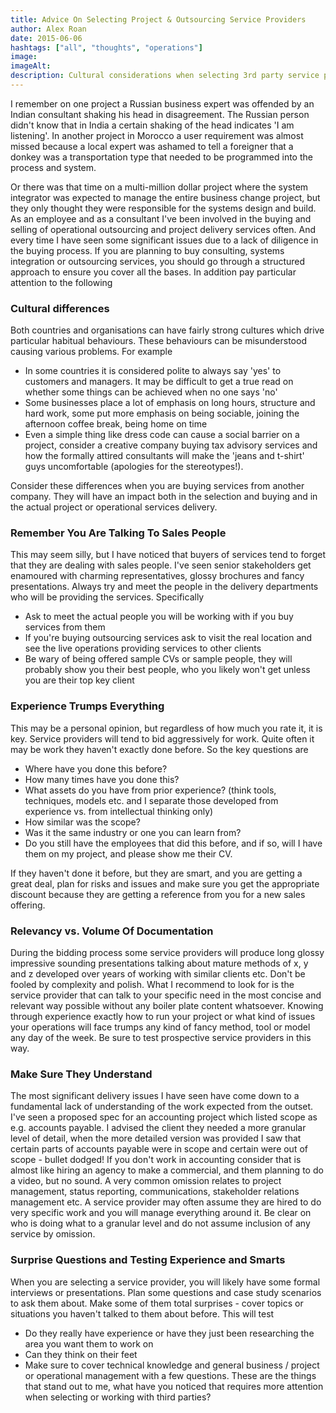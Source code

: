 ```yaml
---
title: Advice On Selecting Project & Outsourcing Service Providers
author: Alex Roan
date: 2015-06-06
hashtags: ["all", "thoughts", "operations"]
image: 
imageAlt:
description: Cultural considerations when selecting 3rd party service providers.
---
```


I remember on one project a Russian business expert was offended by an Indian consultant shaking his head in disagreement. The Russian person didn't know that in India a certain shaking of the head indicates 'I am listening'. In another project in Morocco a user requirement was almost missed because a local expert was ashamed to tell a foreigner that a donkey was a transportation type that needed to be programmed into the process and system.

Or there was that time on a multi-million dollar project where the system integrator was expected to manage the entire business change project, but they only thought they were responsible for the systems design and build. As an employee and as a consultant I've been involved in the buying and selling of operational outsourcing and project delivery services often. And every time I have seen some significant issues due to a lack of diligence in the buying process. If you are planning to buy consulting, systems integration or outsourcing services, you should go through a structured approach to ensure you cover all the bases. In addition pay particular attention to the following

### Cultural differences

Both countries and organisations can have fairly strong cultures which drive particular habitual behaviours. These behaviours can be misunderstood causing various problems. For example

- In some countries it is considered polite to always say 'yes' to customers and managers. It may be difficult to get a true read on whether some things can be achieved when no one says 'no'
- Some businesses place a lot of emphasis on long hours, structure and hard work, some put more emphasis on being sociable, joining the afternoon coffee break, being home on time
- Even a simple thing like dress code can cause a social barrier on a project, consider a creative company buying tax advisory services and how the formally attired consultants will make the 'jeans and t-shirt' guys uncomfortable (apologies for the stereotypes!).

Consider these differences when you are buying services from another company. They will have an impact both in the selection and buying and in the actual project or operational services delivery.

### Remember You Are Talking To Sales People

This may seem silly, but I have noticed that buyers of services tend to forget that they are dealing with sales people. I've seen senior stakeholders get enamoured with charming representatives, glossy brochures and fancy presentations. Always try and meet the people in the delivery departments who will be providing the services. Specifically

- Ask to meet the actual people you will be working with if you buy services from them
- If you're buying outsourcing services ask to visit the real location and see the live operations providing services to other clients
- Be wary of being offered sample CVs or sample people, they will probably show you their best people, who you likely won't get unless you are their top key client

### Experience Trumps Everything

This may be a personal opinion, but regardless of how much you rate it, it is key. Service providers will tend to bid aggressively for work. Quite often it may be work they haven't exactly done before. So the key questions are

- Where have you done this before?
- How many times have you done this?
- What assets do you have from prior experience? (think tools, techniques, models etc. and I separate those developed from experience vs. from intellectual thinking only)
- How similar was the scope?
- Was it the same industry or one you can learn from?
- Do you still have the employees that did this before, and if so, will I have them on my project, and please show me their CV.

If they haven't done it before, but they are smart, and you are getting a great deal, plan for risks and issues and make sure you get the appropriate discount because they are getting a reference from you for a new sales offering.

### Relevancy vs. Volume Of Documentation

During the bidding process some service providers will produce long glossy impressive sounding presentations talking about mature methods of x, y and z developed over years of working with similar clients etc. Don't be fooled by complexity and polish. What I recommend to look for is the service provider that can talk to your specific need in the most concise and relevant way possible without any boiler plate content whatsoever. Knowing through experience exactly how to run your project or what kind of issues your operations will face trumps any kind of fancy method, tool or model any day of the week. Be sure to test prospective service providers in this way.

### Make Sure They Understand

The most significant delivery issues I have seen have come down to a fundamental lack of understanding of the work expected from the outset. I've seen a proposed spec for an accounting project which listed scope as e.g. accounts payable. I advised the client they needed a more granular level of detail, when the more detailed version was provided I saw that certain parts of accounts payable were in scope and certain were out of scope - bullet dodged! If you don't work in accounting consider that is almost like hiring an agency to make a commercial, and them planning to do a video, but no sound. A very common omission relates to project management, status reporting, communications, stakeholder relations management etc. A service provider may often assume they are hired to do very specific work and you will manage everything around it. Be clear on who is doing what to a granular level and do not assume inclusion of any service by omission.

### Surprise Questions and  Testing Experience and Smarts

When you are selecting a service provider, you will likely have some formal interviews or presentations. Plan some questions and case study scenarios to ask them about. Make some of them total surprises - cover topics or situations you haven't talked to them about before. This will test

- Do they really have experience or have they just been researching the area you want them to work on
- Can they think on their feet
- Make sure to cover technical knowledge and general business / project or operational management with a few questions. These are the things that stand out to me, what have you noticed that requires more attention when selecting or working with third parties?
